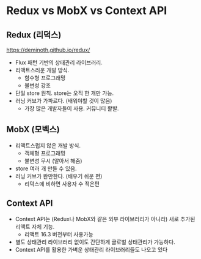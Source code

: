 # Redux vs MobX vs Context API

##  Redux (리덕스)

https://deminoth.github.io/redux/

- Flux 패턴 기반의 상태관리 라이브러리.
- 리액트스러운 개발 방식. 
    - 함수형 프로그래밍
    - 불변성 강조
- 단일 store 원칙. store는 오직 한 개만 가능.
- 러닝 커브가 가파르다. (배워야할 것이 많음)
    - 가장 많은 개발자들이 사용. 커뮤니티 활발. 


##  MobX (모벡스)
- 리액트스럽지 않은 개발 방식. 
    - 객체형 프로그래밍
    - 불변성 무시 (알아서 해줌)
- store 여러 개 만들 수 있음.
- 러닝 커브가 완만한다. (배우기 쉬운 편)
    - 리덕스에 비하면 사용자 수 적은편


## Context API 
-  Context API는 (Redux나 MobX와 같은 외부 라이브러리가 아니라) 새로 추가된 리액트 자체 기능.
    - 리액트 16.3 버전부터 사용가능
- 별도 상태관리 라이브러리 없이도 간단하게 글로벌 상태관리가 가능하다.
- Context API를 활용한 가벼운 상태관리 라이브러리들도 나오고 있다